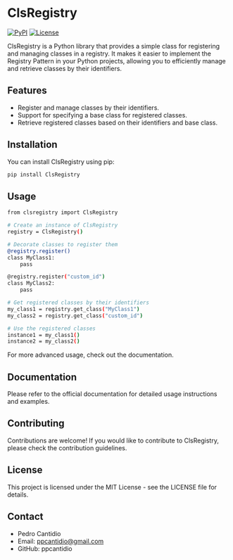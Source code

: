 # ClsRegistry

[![PyPI](https://img.shields.io/pypi/v/clsregistry.svg)](https://pypi.org/project/clsregistry/)
[![License](https://img.shields.io/pypi/l/clsregistry.svg)](https://github.com/ppcantidio/clsregistry.py/blob/master/LICENSE)

ClsRegistry is a Python library that provides a simple class for registering and managing classes in a registry. It makes it easier to implement the Registry Pattern in your Python projects, allowing you to efficiently manage and retrieve classes by their identifiers.

## Features

- Register and manage classes by their identifiers.
- Support for specifying a base class for registered classes.
- Retrieve registered classes based on their identifiers and base class.

## Installation

You can install ClsRegistry using pip:

```bash
pip install ClsRegistry
```

## Usage
```bash
from clsregistry import ClsRegistry

# Create an instance of ClsRegistry
registry = ClsRegistry()

# Decorate classes to register them
@registry.register()
class MyClass1:
    pass

@registry.register("custom_id")
class MyClass2:
    pass

# Get registered classes by their identifiers
my_class1 = registry.get_class("MyClass1")
my_class2 = registry.get_class("custom_id")

# Use the registered classes
instance1 = my_class1()
instance2 = my_class2()

```
For more advanced usage, check out the documentation.

## Documentation
Please refer to the official documentation for detailed usage instructions and examples.

## Contributing
Contributions are welcome! If you would like to contribute to ClsRegistry, please check the contribution guidelines.

## License
This project is licensed under the MIT License - see the LICENSE file for details.

## Contact
- Pedro Cantidio
- Email: ppcantidio@gmail.com
- GitHub: ppcantidio